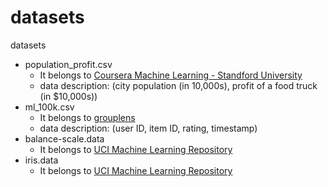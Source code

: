 # datasets
datasets

* population_profit.csv
  * It belongs to [Coursera Machine Learning - Standford University](https://www.coursera.org/learn/machine-learning)
  * data description: (city population (in 10,000s), profit of a food truck (in $10,000s))
* ml_100k.csv
  * It belongs to [grouplens](https://grouplens.org)
  * data description: (user ID, item ID, rating, timestamp)
* balance-scale.data
  * It belongs to [UCI Machine Learning Repository](http://archive.ics.uci.edu/ml/datasets/balance+scale)
* iris.data
  * It belongs to [UCI Machine Learning Repository](https://archive.ics.uci.edu/ml/datasets/iris)
